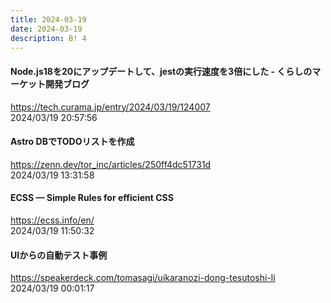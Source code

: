 ```yaml
---
title: 2024-03-19
date: 2024-03-19
description: B! 4
---
```


#### Node.js18を20にアップデートして、jestの実行速度を3倍にした - くらしのマーケット開発ブログ
https://tech.curama.jp/entry/2024/03/19/124007<br>
2024/03/19 20:57:56<br>


#### Astro DBでTODOリストを作成
https://zenn.dev/tor_inc/articles/250ff4dc51731d<br>
2024/03/19 13:31:58<br>


#### ECSS — Simple Rules for efficient CSS
https://ecss.info/en/<br>
2024/03/19 11:50:32<br>


#### UIからの自動テスト事例
https://speakerdeck.com/tomasagi/uikaranozi-dong-tesutoshi-li<br>
2024/03/19 00:01:17<br>


